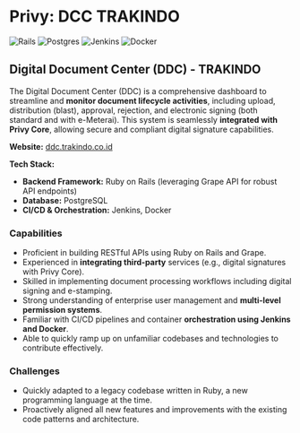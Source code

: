 # Privy: DCC TRAKINDO

![Rails](https://img.shields.io/badge/rails-%23CC0000.svg?style=for-the-badge&logo=ruby-on-rails&logoColor=white)
![Postgres](https://img.shields.io/badge/postgres-%23316192.svg?style=for-the-badge&logo=postgresql&logoColor=white)
![Jenkins](https://img.shields.io/badge/jenkins-%232C5263.svg?style=for-the-badge&logo=jenkins&logoColor=white)
![Docker](https://img.shields.io/badge/docker-%230db7ed.svg?style=for-the-badge&logo=docker&logoColor=white)

## Digital Document Center (DDC) - TRAKINDO

The Digital Document Center (DDC) is a comprehensive dashboard to streamline and **monitor document lifecycle activities**, including upload, distribution (blast), approval, rejection, and electronic signing (both standard and with e-Meterai). This system is seamlessly **integrated with Privy Core**, allowing secure and compliant digital signature capabilities.

**Website:** [ddc.trakindo.co.id](https://ddc.trakindo.co.id)

**Tech Stack:**

- **Backend Framework:** Ruby on Rails (leveraging Grape API for robust API endpoints)
- **Database:** PostgreSQL
- **CI/CD & Orchestration:** Jenkins, Docker

### Capabilities

- Proficient in building RESTful APIs using Ruby on Rails and Grape.
- Experienced in **integrating third-party** services (e.g., digital signatures with Privy Core).
- Skilled in implementing document processing workflows including digital signing and e-stamping.
- Strong understanding of enterprise user management and **multi-level permission systems**.
- Familiar with CI/CD pipelines and container **orchestration using Jenkins and Docker**.
- Able to quickly ramp up on unfamiliar codebases and technologies to contribute effectively.

### Challenges

- Quickly adapted to a legacy codebase written in Ruby, a new programming language at the time.
- Proactively aligned all new features and improvements with the existing code patterns and architecture.
